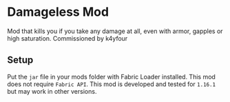 # Damageless Mod

Mod that kills you if you take any damage at all, even with armor, gapples or high saturation. Commissioned by k4yfour

## Setup

Put the `jar` file in your mods folder with Fabric Loader installed. This mod does not
require `Fabric API`. This mod is developed and tested for `1.16.1` but may work in other versions.

